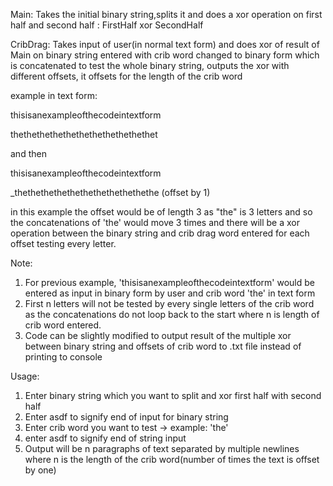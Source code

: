 Main: Takes the initial binary string,splits it and does a xor operation on first half and second half : FirstHalf xor SecondHalf

CribDrag: Takes input of user(in normal text form) and does xor of result of Main on binary string entered with crib word changed to binary form which is concatenated to test the whole binary string, outputs the xor with different offsets, it offsets for the length of the crib word

example in text form:

thisisanexampleofthecodeintextform 

thethethethethethethethethethethet

and then

thisisanexampleofthecodeintextform 
 
_thethethethethethethethethethethe (offset by 1)

in this example the offset would be of length 3 as "the" is 3 letters and so the concatenations of 'the' would move 3 times and there will be a xor operation between the binary string and crib drag word entered for each offset testing every letter.

Note:
1. For previous example, 'thisisanexampleofthecodeintextform' would be entered as input in binary form by user and crib word 'the' in text form
2. First n letters will not be tested by every single letters of the crib word as the concatenations do not loop back to the start where n is length of crib word entered.
3. Code can be slightly modified to output result of the multiple xor between binary string and offsets of crib word to .txt file instead of printing to console


Usage:
1. Enter binary string which you want to split and xor first half with second half
2. Enter asdf to signify end of input for binary string
3. Enter crib word you want to test -> example: 'the'
4. enter asdf to signify end of string input
5. Output will be n paragraphs of text separated by multiple newlines where n is the length of the crib word(number of times the text is offset by one)
